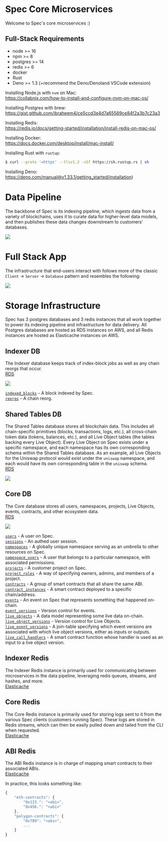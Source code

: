 # Spec Core Microservices

Welcome to Spec's core microservices :)

## Full-Stack Requirements

- node >= 16
- npm >= 8
- postgres >= 14
- redis >= 6
- docker
- Rust
- Deno >= 1.3 (+recommend the Deno/Denoland VSCode extension)

Installing Node.js with `nvm` on Mac:<br>
https://collabnix.com/how-to-install-and-configure-nvm-on-mac-os/

Installing Postgres with brew:<br>
https://gist.github.com/ibraheem4/ce5ccd3e4d7a65589ce84f2a3b7c23a3

Installing Redis:<br>
https://redis.io/docs/getting-started/installation/install-redis-on-mac-os/

Installing Docker:<br>
https://docs.docker.com/desktop/install/mac-install/

Installing Rust with `rustup`:
```bash
$ curl --proto '=https' --tlsv1.2 -sSf https://sh.rustup.rs | sh
```

Installing Deno:<br>
https://deno.com/manual@v1.33.1/getting_started/installation)

# Data Pipeline

The backbone of Spec is its indexing pipeline, which ingests data from a variety of blockchains, uses it to curate data for higher-level data models, and then publishes these data changes downstream to customers' databases.

![](https://dbjzhg7yxqn0y.cloudfront.net/data-pipeline.png)

# Full Stack App

The infrastructure that end-users interact with follows more of the classic `Client` -> `Server` -> `Database` pattern and resembles the following: 

![](https://dbjzhg7yxqn0y.cloudfront.net/full-stack.png)

# Storage Infrastructure

Spec has 3 postgres databases and 3 redis instances that all work together to power its indexing pipeline and infrastructure for data delivery. All Postgres databases are hosted as RDS instances on AWS, and all Redis instances are hosted as Elasticache instances on AWS.

## Indexer DB

The Indexer database keeps track of index-block jobs as well as any chain reorgs that occur.<br>
[RDS](https://us-west-1.console.aws.amazon.com/rds/home?region=us-west-1#database:id=indexer;is-cluster=false)

![](https://dbjzhg7yxqn0y.cloudfront.net/indexerdb.png)

[`indexed_blocks`](/shared/src/lib/indexer/db/entities/IndexedBlock.ts) - A block indexed by Spec.<br>
[`reorgs`](/shared/src/lib/indexer/db/entities/Reorg.ts) - A chain reorg.<br>

## Shared Tables DB

The Shared Tables database stores all blockchain data. This includes all chain-specific primitives (blocks, transactions, logs, etc.), all cross-chain token data (tokens, balances, etc.), and all Live Object tables (the tables backing every Live Object). Every Live Object on Spec exists under a specific namespace, and each namespace has its own corresponding schema within the Shared Tables database. As an example, all Live Objects for the Uniswap protocol would exist under the `uniswap` namespace, and each would have its own corresponding table in the `uniswap` schema.<br>
[RDS](https://us-west-1.console.aws.amazon.com/rds/home?region=us-west-1#database:id=shared-tables;is-cluster=false)

![](https://dbjzhg7yxqn0y.cloudfront.net/shared-tables.png)

## Core DB

The Core database stores all users, namespaces, projects, Live Objects, events, contracts, and other ecosystem data.<br>
[RDS](https://us-west-1.console.aws.amazon.com/rds/home?region=us-west-1#database:id=core;is-cluster=false)

![](https://dbjzhg7yxqn0y.cloudfront.net/coredb.png)

[`users`](/shared/src/lib/core/db/entities/User.ts) - A user on Spec.<br>
[`sessions`](/shared/src/lib/core/db/entities/Session.ts) - An authed user session.<br>
[`namespaces`](/shared/src/lib/core/db/entities/Namespace.ts) - A globally unique namespace serving as an umbrella to other resources on Spec.<br>
[`namespace_users`](/shared/src/lib/core/db/entities/NamespaceUser.ts) - A user that belongs to a particular namespace, with associated permissions.<br>
[`projects`](/shared/src/lib/core/db/entities/Project.ts) - A customer project on Spec.<br>
[`project_roles`](/shared/src/lib/core/db/entities/ProjectRole.ts) - A way of specifying owners, admins, and members of a project.<br>
[`contracts`](/shared/src/lib/core/db/entities/Contract.ts) - A group of smart contracts that all share the same ABI.<br>
[`contract_instances`](/shared/src/lib/core/db/entities/ContractInstance.ts) - A smart contract deployed to a specific chain/address.<br>
[`events`](/shared/src/lib/core/db/entities/Event.ts) - An event on Spec that represents something that happened on-chain.<br>
[`event_versions`](/shared/src/lib/core/db/entities/EventVersion.ts) - Version control for events.<br>
[`live_objects`](/shared/src/lib/core/db/entities/LiveObject.ts) - A data model representing some live data on-chain.<br>
[`live_object_versions`](/shared/src/lib/core/db/entities/LiveObjectVersion.ts) - Version control for Live Objects.<br>
[`live_event_versions`](/shared/src/lib/core/db/entities/LiveEventVersion.ts) - A join-table specifying which event versions are associated with which live object versions, either as inputs or outputs.<br>
[`live_call_handlers`](/shared/src/lib/core/db/entities/LiveCallHandler.ts) - A smart contract function whose handler is used as an input to a live object version.<br>

## Indexer Redis

The Indexer Redis instance is primarily used for communicating between microservices in the data pipeline, leveraging redis queues, streams, and hashes, and more.<br>
[Elasticache](https://us-west-1.console.aws.amazon.com/elasticache/home?region=us-west-1#/redis/unclustered-indexer)

## Core Redis

The Core Redis instance is primarily used for storing logs sent to it from the various Spec clients (customers running Spec). These logs are stored in Redis streams, which can then be easily pulled down and tailed from the CLI when requested.<br>
[Elasticache](https://us-west-1.console.aws.amazon.com/elasticache/home?region=us-west-1#/redis/core)

## ABI Redis

The ABI Redis instance is in charge of mapping smart contracts to their associated ABIs.<br> 
[Elasticache](https://us-west-1.console.aws.amazon.com/elasticache/home?region=us-west-1#/redis/core)

In practice, this looks something like:
```javascript
{
    "eth-contracts": {
        "0x123.": "<abi>",
        "0x456.": "<abi>"
    },
    "polygon-contracts": {
        "0x789": "<abi>",
        ...
    }
}
```